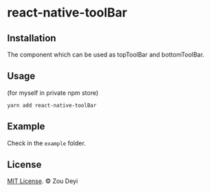 # react-native-toolBar

## Installation
The component which can be used as topToolBar and bottomToolBar.

## Usage
 (for myself in private npm store)
```
yarn add react-native-toolBar
```

## Example
Check in the `example` folder.

## License

[MIT License](http://opensource.org/licenses/mit-license.html). © Zou Deyi
